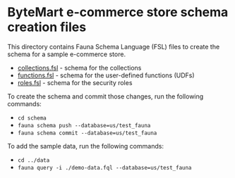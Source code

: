 # ByteMart e-commerce store schema creation files

This directory contains Fauna Schema Language (FSL) files to create the schema for a sample e-commerce store.

- [collections.fsl](./collections.fsl) - schema for the collections
- [functions.fsl](./functions.fsl) - schema for the user-defined functions (UDFs)
- [roles.fsl](./roles.fsl) - schema for the security roles

To create the schema and commit those changes, run the following commands:
- `cd schema`
- `fauna schema push --database=us/test_fauna`
- `fauna schema commit --database=us/test_fauna`

To add the sample data, run the following commands:

- `cd ../data`
- `fauna query -i ./demo-data.fql --database=us/test_fauna`